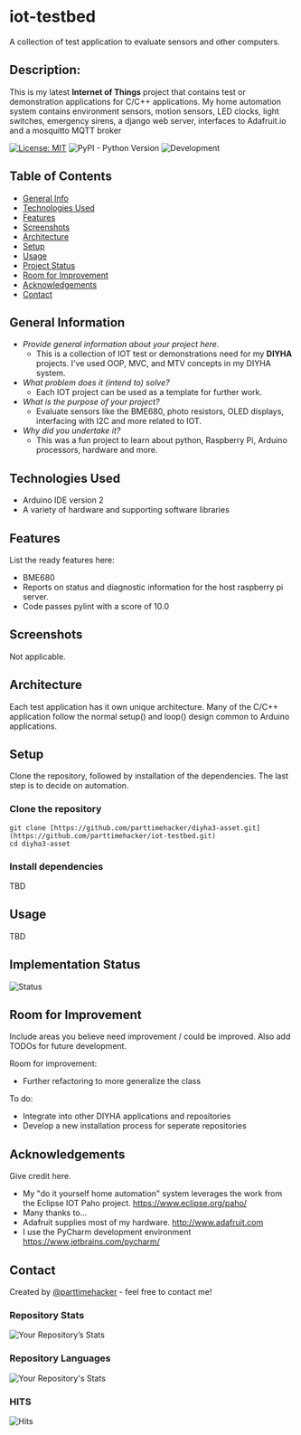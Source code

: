 # iot-testbed
A collection of test application to evaluate sensors and other computers. 
## Description: 
This is my latest **Internet of Things** project that contains test or demonstration applications for C/C++ applications. My home automation system contains environment sensors, motion sensors, LED clocks, light switches, emergency sirens, a django web server, interfaces to Adafruit.io and a mosquitto MQTT broker

[![License: MIT](https://img.shields.io/badge/License-MIT-yellow.svg)](https://opensource.org/licenses/MIT)
![PyPI - Python Version](https://img.shields.io/pypi/pyversions/Django)
![Development](https://img.shields.io/badge/Arduino_IDE-00979D?style=for-the-badge&logo=arduino&logoColor=white)

## Table of Contents
* [General Info](#general-information)
* [Technologies Used](#technologies-used)
* [Features](#features)
* [Screenshots](#screenshots)
* [Architecture](#architecture)
* [Setup](#setup)
* [Usage](#usage)
* [Project Status](#project-status)
* [Room for Improvement](#room-for-improvement)
* [Acknowledgements](#acknowledgements)
* [Contact](#contact)
## General Information
- *Provide general information about your project here.*
  - This is a collection of IOT test or demonstrations need for my **DIYHA** projects. I've used OOP, MVC, and MTV concepts in my DIYHA system.
- *What problem does it (intend to) solve?*
  - Each IOT project can be used as a template for further work.
- *What is the purpose of your project?*
  - Evaluate sensors like the BME680, photo resistors, OLED displays, interfacing with I2C and more related to IOT.
- *Why did you undertake it?*
  - This was a fun project to learn about python, Raspberry Pi, Arduino processors, hardware and more.
<!-- You don't have to answer all the questions - just the ones relevant to your project. -->
## Technologies Used
- Arduino IDE version 2
- A variety of hardware and supporting software libraries
## Features
List the ready features here:
- BME680 
- Reports on status and diagnostic information for the host raspberry pi server.
- Code passes pylint with a score of 10.0
## Screenshots
Not applicable.
<!-- ![Example screenshot](./diyhadiagram.png)-->
<!-- If you have screenshots you'd like to share, include them here. -->
## Architecture
Each test application has it own unique architecture. Many of the C/C++ application follow the normal setup() and loop() design common to Arduino applications.
<!-- 
![Example screenshot](./diyhadiagram.png)
<!-- If you have screenshots you'd like to share, include them here. -->
## Setup
Clone the repository, followed by installation of the dependencies. The last step is to decide on automation.
### Clone the repository 
```
git clone [https://github.com/parttimehacker/diyha3-asset.git](https://github.com/parttimehacker/iot-testbed.git)
cd diyha3-asset
```
### Install dependencies
TBD
## Usage
TBD
## Implementation Status
![Status](https://progress-bar.dev/80/?title=progress)
## Room for Improvement
Include areas you believe need improvement / could be improved. Also add TODOs for future development.

Room for improvement:
- Further refactoring to more generalize the class

To do:
- Integrate into other DIYHA applications and repositories
- Develop a new installation process for seperate repositories
## Acknowledgements
Give credit here.
- My "do it yourself home automation" system leverages the work from the Eclipse IOT Paho project. https://www.eclipse.org/paho/
- Many thanks to...
- Adafruit supplies most of my hardware. http://www.adafruit.com
- I use the PyCharm development environment https://www.jetbrains.com/pycharm/
## Contact
Created by [@parttimehacker](http://parttimehacker.io/) - feel free to contact me!
### Repository Stats
![Your Repository’s Stats](https://github-readme-stats.vercel.app/api?username=parttimehacker&show_icons=true)
### Repository Languages
![Your Repository's Stats](https://github-readme-stats.vercel.app/api/top-langs/?username=parttimehacker&theme=blue-green)
### HITS
![Hits](https://hitcounter.pythonanywhere.com/count/tag.svg?url=https://github.com/parttimehacker)
<!-- Optional -->
<!-- ## License -->
<!-- This project is open source and available under the [... License](). -->

<!-- You don't have to include all sections - just the one's relevant to your project -->
